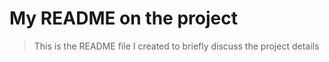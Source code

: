 # My README on the project
>This is the README file I created to briefly discuss the project details
